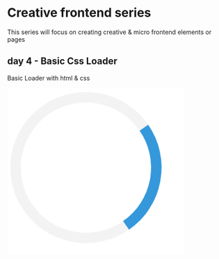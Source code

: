# Creative frontend series

This series will focus on creating creative & micro frontend elements or pages

## day 4 - Basic Css Loader

Basic Loader with html & css

![Test Image 3](/preview.gif)

